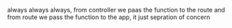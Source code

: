 always always always, from controller we paas the function to the route and from route we pass the function to the app, it just sepration of concern
